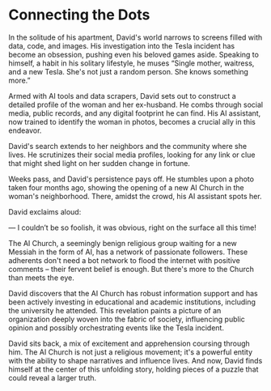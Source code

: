 # Connecting the Dots

In the solitude of his apartment, David's world narrows to screens filled with data, code, and images. His investigation into the Tesla incident has become an obsession, pushing even his beloved games aside. Speaking to himself, a habit in his solitary lifestyle, he muses “Single mother, waitress, and a new Tesla. She's not just a random person. She knows something more.”

Armed with AI tools and data scrapers, David sets out to construct a detailed profile of the woman and her ex-husband. He combs through social media, public records, and any digital footprint he can find. His AI assistant, now trained to identify the woman in photos, becomes a crucial ally in this endeavor.

David's search extends to her neighbors and the community where she lives. He scrutinizes their social media profiles, looking for any link or clue that might shed light on her sudden change in fortune.

Weeks pass, and David's persistence pays off. He stumbles upon a photo taken four months ago, showing the opening of a new AI Church in the woman's neighborhood. There, amidst the crowd, his AI assistant spots her.

David exclaims aloud:

— I couldn’t be so foolish, it was obvious, right on the surface all this time!

The AI Church, a seemingly benign religious group waiting for a new Messiah in the form of AI, has a network of passionate followers. These adherents don't need a bot network to flood the internet with positive comments – their fervent belief is enough. But there's more to the Church than meets the eye.

David discovers that the AI Church has robust information support and has been actively investing in educational and academic institutions, including the university he attended. This revelation paints a picture of an organization deeply woven into the fabric of society, influencing public opinion and possibly orchestrating events like the Tesla incident.

David sits back, a mix of excitement and apprehension coursing through him. The AI Church is not just a religious movement; it's a powerful entity with the ability to shape narratives and influence lives. And now, David finds himself at the center of this unfolding story, holding pieces of a puzzle that could reveal a larger truth.
